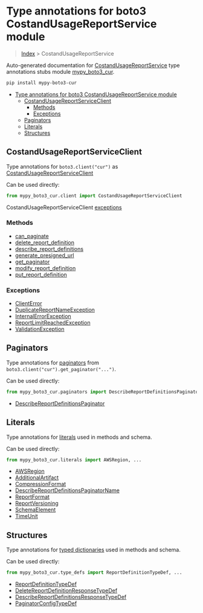 # Type annotations for boto3 CostandUsageReportService module

> [Index](../index.md) > CostandUsageReportService

Auto-generated documentation for [CostandUsageReportService](https://boto3.amazonaws.com/v1/documentation/api/latest/reference/services/cur.html#CostandUsageReportService)
type annotations stubs module [mypy_boto3_cur](https://pypi.org/project/mypy-boto3-cur/).

```bash
pip install mypy-boto3-cur
```

- [Type annotations for boto3 CostandUsageReportService module](#type-annotations-for-boto3-costandusagereportservice-module)
  - [CostandUsageReportServiceClient](#costandusagereportserviceclient)
    - [Methods](#methods)
    - [Exceptions](#exceptions)
  - [Paginators](#paginators)
  - [Literals](#literals)
  - [Structures](#structures)

## CostandUsageReportServiceClient

Type annotations for  `boto3.client("cur")` as [CostandUsageReportServiceClient](./client.md)

Can be used directly:

```python
from mypy_boto3_cur.client import CostandUsageReportServiceClient
```


CostandUsageReportServiceClient [exceptions](./client.md#exceptions)



### Methods
- [can_paginate](./client.md#can-paginate)
- [delete_report_definition](./client.md#delete-report-definition)
- [describe_report_definitions](./client.md#describe-report-definitions)
- [generate_presigned_url](./client.md#generate-presigned-url)
- [get_paginator](./client.md#get-paginator)
- [modify_report_definition](./client.md#modify-report-definition)
- [put_report_definition](./client.md#put-report-definition)




### Exceptions
- [ClientError](./client.md#clienterror)
- [DuplicateReportNameException](./client.md#duplicatereportnameexception)
- [InternalErrorException](./client.md#internalerrorexception)
- [ReportLimitReachedException](./client.md#reportlimitreachedexception)
- [ValidationException](./client.md#validationexception)






## Paginators

Type annotations for [paginators](./paginators.md) from `boto3.client("cur").get_paginator("...")`.

Can be used directly:

```python
from mypy_boto3_cur.paginators import DescribeReportDefinitionsPaginator, ...
```

- [DescribeReportDefinitionsPaginator](./paginators.md#describereportdefinitionspaginator)






## Literals

Type annotations for [literals](./literals.md) used in methods and schema.

Can be used directly:

```python
from mypy_boto3_cur.literals import AWSRegion, ...
```

- [AWSRegion](./literals.md#awsregion)
- [AdditionalArtifact](./literals.md#additionalartifact)
- [CompressionFormat](./literals.md#compressionformat)
- [DescribeReportDefinitionsPaginatorName](./literals.md#describereportdefinitionspaginatorname)
- [ReportFormat](./literals.md#reportformat)
- [ReportVersioning](./literals.md#reportversioning)
- [SchemaElement](./literals.md#schemaelement)
- [TimeUnit](./literals.md#timeunit)




## Structures


Type annotations for [typed dictionaries](./type_defs.md) used in methods and schema.

Can be used directly:

```python
from mypy_boto3_cur.type_defs import ReportDefinitionTypeDef, ...
```

- [ReportDefinitionTypeDef](./type_defs.md#reportdefinitiontypedef)
- [DeleteReportDefinitionResponseTypeDef](./type_defs.md#deletereportdefinitionresponsetypedef)
- [DescribeReportDefinitionsResponseTypeDef](./type_defs.md#describereportdefinitionsresponsetypedef)
- [PaginatorConfigTypeDef](./type_defs.md#paginatorconfigtypedef)
